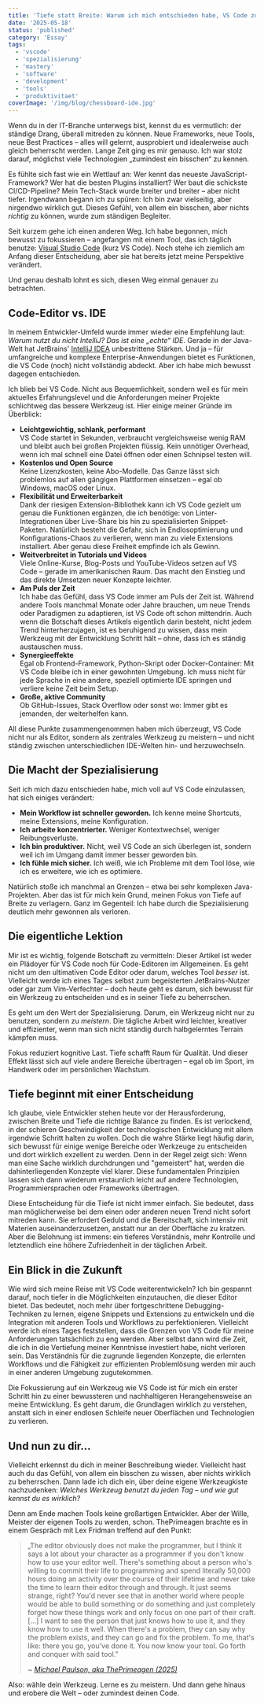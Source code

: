 ```yaml
---
title: 'Tiefe statt Breite: Warum ich mich entschieden habe, VS Code zu meistern'
date: '2025-05-18'
status: 'published'
category: 'Essay'
tags:
  - 'vscode'
  - 'spezialisierung'
  - 'mastery'
  - 'software'
  - 'development'
  - 'tools'
  - 'produktivitaet'
coverImage: '/img/blog/chessboard-ide.jpg'
---
```


Wenn du in der IT-Branche unterwegs bist, kennst du es vermutlich: der ständige Drang, überall mitreden zu können. Neue Frameworks, neue Tools, neue Best Practices – alles will gelernt, ausprobiert und idealerweise auch gleich beherrscht werden. Lange Zeit ging es mir genauso. Ich war stolz darauf, möglichst viele Technologien „zumindest ein bisschen“ zu kennen.

Es fühlte sich fast wie ein Wettlauf an: Wer kennt das neueste JavaScript-Framework? Wer hat die besten Plugins installiert? Wer baut die schickste CI/CD-Pipeline? Mein Tech-Stack wurde breiter und breiter – aber nicht tiefer. Irgendwann begann ich zu spüren: Ich bin zwar vielseitig, aber nirgendwo wirklich gut. Dieses Gefühl, von allem ein bisschen, aber nichts _richtig_ zu können, wurde zum ständigen Begleiter.

Seit kurzem gehe ich einen anderen Weg. Ich habe begonnen, mich bewusst zu fokussieren – angefangen mit einem Tool, das ich täglich benutze: [Visual Studio Code](https://code.visualstudio.com/) (kurz VS Code). Noch stehe ich ziemlich am Anfang dieser Entscheidung, aber sie hat bereits jetzt meine Perspektive verändert.

Und genau deshalb lohnt es sich, diesen Weg einmal genauer zu betrachten.

## Code-Editor vs. IDE

In meinem Entwickler-Umfeld wurde immer wieder eine Empfehlung laut: _Warum nutzt du nicht IntelliJ? Das ist eine „echte“ IDE_. Gerade in der Java-Welt hat JetBrains' [IntelliJ IDEA](https://www.jetbrains.com/de-de/idea/) unbestrittene Stärken. Und ja – für umfangreiche und komplexe Enterprise-Anwendungen bietet es Funktionen, die VS Code (noch) nicht vollständig abdeckt. Aber ich habe mich bewusst dagegen entschieden.

Ich blieb bei VS Code. Nicht aus Bequemlichkeit, sondern weil es für mein aktuelles Erfahrungslevel und die Anforderungen meiner Projekte schlichtweg das bessere Werkzeug ist. Hier einige meiner Gründe im Überblick:

- **Leichtgewichtig, schlank, performant**  
  VS Code startet in Sekunden, verbraucht vergleichsweise wenig RAM und bleibt auch bei großen Projekten flüssig. Kein unnötiger Overhead, wenn ich mal schnell eine Datei öffnen oder einen Schnipsel testen will.
- **Kostenlos und Open Source**  
  Keine Lizenzkosten, keine Abo-Modelle. Das Ganze lässt sich problemlos auf allen gängigen Plattformen einsetzen – egal ob Windows, macOS oder Linux.
- **Flexibilität und Erweiterbarkeit**  
  Dank der riesigen Extension-Bibliothek kann ich VS Code gezielt um genau die Funktionen ergänzen, die ich benötige: von Linter-Integrationen über Live-Share bis hin zu spezialisierten Snippet-Paketen. Natürlich besteht die Gefahr, sich in Endlosoptimierung und Konfigurations-Chaos zu verlieren, wenn man zu viele Extensions installiert. Aber genau diese Freiheit empfinde ich als Gewinn.
- **Weitverbreitet in Tutorials und Videos**  
  Viele Online-Kurse, Blog-Posts und YouTube-Videos setzen auf VS Code – gerade im amerikanischen Raum. Das macht den Einstieg und das direkte Umsetzen neuer Konzepte leichter.
- **Am Puls der Zeit**  
  Ich habe das Gefühl, dass VS Code immer am Puls der Zeit ist. Während andere Tools manchmal Monate oder Jahre brauchen, um neue Trends oder Paradigmen zu adaptieren, ist VS Code oft schon mittendrin. Auch wenn die Botschaft dieses Artikels eigentlich darin besteht, nicht jedem Trend hinterherzujagen, ist es beruhigend zu wissen, dass mein Werkzeug mit der Entwicklung Schritt hält – ohne, dass ich es ständig austauschen muss.
- **Synergieeffekte**  
  Egal ob Frontend-Framework, Python-Skript oder Docker-Container: Mit VS Code bleibe ich in einer gewohnten Umgebung. Ich muss nicht für jede Sprache in eine andere, speziell optimierte IDE springen und verliere keine Zeit beim Setup.
- **Große, aktive Community**  
  Ob GitHub-Issues, Stack Overflow oder sonst wo: Immer gibt es jemanden, der weiterhelfen kann.

All diese Punkte zusammengenommen haben mich überzeugt, VS Code nicht nur als Editor, sondern als zentrales Werkzeug zu meistern – und nicht ständig zwischen unterschiedlichen IDE-Welten hin- und herzuwechseln.

## Die Macht der Spezialisierung

Seit ich mich dazu entschieden habe, mich voll auf VS Code einzulassen, hat sich einiges verändert:

- **Mein Workflow ist schneller geworden.** Ich kenne meine Shortcuts, meine Extensions, meine Konfiguration.
- **Ich arbeite konzentrierter.** Weniger Kontextwechsel, weniger Reibungsverluste.
- **Ich bin produktiver.** Nicht, weil VS Code an sich überlegen ist, sondern weil ich im Umgang damit immer besser geworden bin.
- **Ich fühle mich sicher.** Ich weiß, wie ich Probleme mit dem Tool löse, wie ich es erweitere, wie ich es optimiere.

Natürlich stoße ich manchmal an Grenzen – etwa bei sehr komplexen Java-Projekten. Aber das ist für mich kein Grund, meinen Fokus von Tiefe auf Breite zu verlagern. Ganz im Gegenteil: Ich habe durch die Spezialisierung deutlich mehr gewonnen als verloren.

## Die eigentliche Lektion

Mir ist es wichtig, folgende Botschaft zu vermitteln: Dieser Artikel ist weder ein Plädoyer für VS Code noch für Code-Editoren im Allgemeinen. Es geht nicht um den ultimativen Code Editor oder darum, welches Tool _besser_ ist. Vielleicht werde ich eines Tages selbst zum begeisterten JetBrains-Nutzer oder gar zum Vim-Verfechter – doch heute geht es darum, sich bewusst für ein Werkzeug zu entscheiden und es in seiner Tiefe zu beherrschen.

Es geht um den Wert der Spezialisierung. Darum, ein Werkzeug nicht nur zu benutzen, sondern zu _meistern_. Die tägliche Arbeit wird leichter, kreativer und effizienter, wenn man sich nicht ständig durch halbgelerntes Terrain kämpfen muss.

Fokus reduziert kognitive Last. Tiefe schafft Raum für Qualität. Und dieser Effekt lässt sich auf viele andere Bereiche übertragen – egal ob im Sport, im Handwerk oder im persönlichen Wachstum.

## Tiefe beginnt mit einer Entscheidung

Ich glaube, viele Entwickler stehen heute vor der Herausforderung, zwischen Breite und Tiefe die richtige Balance zu finden. Es ist verlockend, in der schieren Geschwindigkeit der technologischen Entwicklung mit allem irgendwie Schritt halten zu wollen. Doch die wahre Stärke liegt häufig darin, sich bewusst für einige wenige Bereiche oder Werkzeuge zu entscheiden und dort wirklich exzellent zu werden. Denn in der Regel zeigt sich: Wenn man eine Sache wirklich durchdrungen und "gemeistert" hat, werden die dahinterliegenden Konzepte viel klarer. Diese fundamentalen Prinzipien lassen sich dann wiederum erstaunlich leicht auf andere Technologien, Programmiersprachen oder Frameworks übertragen.

Diese Entscheidung für die Tiefe ist nicht immer einfach. Sie bedeutet, dass man möglicherweise bei dem einen oder anderen neuen Trend nicht sofort mitreden kann. Sie erfordert Geduld und die Bereitschaft, sich intensiv mit Materien auseinanderzusetzen, anstatt nur an der Oberfläche zu kratzen. Aber die Belohnung ist immens: ein tieferes Verständnis, mehr Kontrolle und letztendlich eine höhere Zufriedenheit in der täglichen Arbeit.

## Ein Blick in die Zukunft

Wie wird sich meine Reise mit VS Code weiterentwickeln? Ich bin gespannt darauf, noch tiefer in die Möglichkeiten einzutauchen, die dieser Editor bietet. Das bedeutet, noch mehr über fortgeschrittene Debugging-Techniken zu lernen, eigene Snippets und Extensions zu entwickeln und die Integration mit anderen Tools und Workflows zu perfektionieren. Vielleicht werde ich eines Tages feststellen, dass die Grenzen von VS Code für meine Anforderungen tatsächlich zu eng werden. Aber selbst dann wird die Zeit, die ich in die Vertiefung meiner Kenntnisse investiert habe, nicht verloren sein. Das Verständnis für die zugrunde liegenden Konzepte, die erlernten Workflows und die Fähigkeit zur effizienten Problemlösung werden mir auch in einer anderen Umgebung zugutekommen.

Die Fokussierung auf ein Werkzeug wie VS Code ist für mich ein erster Schritt hin zu einer bewussteren und nachhaltigeren Herangehensweise an meine Entwicklung. Es geht darum, die Grundlagen wirklich zu verstehen, anstatt sich in einer endlosen Schleife neuer Oberflächen und Technologien zu verlieren.

## Und nun zu dir...

Vielleicht erkennst du dich in meiner Beschreibung wieder. Vielleicht hast auch du das Gefühl, von allem ein bisschen zu wissen, aber nichts wirklich zu beherrschen. Dann lade ich dich ein, über deine eigene Werkzeugkiste nachzudenken: _Welches Werkzeug benutzt du jeden Tag – und wie gut kennst du es wirklich?_

Denn am Ende machen Tools keine großartigen Entwickler. Aber der Wille, Meister der eigenen Tools zu werden, schon. ThePrimeagen brachte es in einem Gespräch mit Lex Fridman treffend auf den Punkt:

>„The editor obviously does not make the programmer, but I think it says a lot about your character as a programmer if you don't know how to use your editor well. There's something about a person who's willing to commit their life to programming and spend literally 50,000 hours doing an activity over the course of their lifetime and never take the time to learn their editor through and through. It just seems strange, right? You'd never see that in another world where people would be able to build something or do something and just completely forget how these things work and only focus on one part of their craft. [...] I want to see the person that just knows how to use it, and they know how to use it well. When there's a problem, they can say why the problem exists, and they can go and fix the problem. To me, that's like: there you go, you've done it. You now know your tool. Go forth and conquer with said tool."
>
>~ _[Michael Paulson, aka ThePrimeagen (2025)](https://youtu.be/PkbjvbjLAug?si=m3fYFlFwri-y19L5&t=589)_

Also: wähle dein Werkzeug. Lerne es zu meistern. Und dann gehe hinaus und erobere die Welt – oder zumindest deinen Code.
